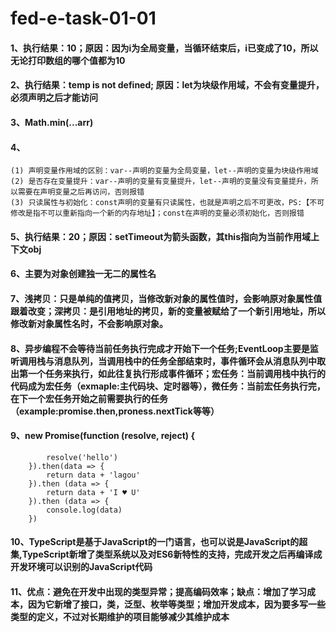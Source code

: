 # fed-e-task-01-01

#### 1、执行结果：10；原因：因为i为全局变量，当循环结束后，i已变成了10，所以无论打印数组的哪个值都为10
#### 2、执行结果：temp is not defined; 原因：let为块级作用域，不会有变量提升，必须声明之后才能访问
#### 3、Math.min(...arr)
#### 4、
    (1) 声明变量作用域的区别：var--声明的变量为全局变量，let--声明的变量为块级作用域
    (2) 是否存在变量提升：var--声明的变量有变量提升，let--声明的变量没有变量提升，所以需要在声明变量之后再访问，否则报错
    (3) 只读属性与初始化：const声明的变量有只读属性，也就是声明之后不可更改，PS:【不可修改是指不可以重新指向一个新的内存地址】；const在声明的变量必须初始化，否则报错
#### 5、执行结果：20；原因：setTimeout为箭头函数，其this指向为当前作用域上下文obj
#### 6、主要为对象创建独一无二的属性名
#### 7、浅拷贝：只是单纯的值拷贝，当修改新对象的属性值时，会影响原对象属性值跟着改变；深拷贝：是引用地址的拷贝，新的变量被赋给了一个新引用地址，所以修改新对象属性名时，不会影响原对象。
#### 8、异步编程不会等待当前任务执行完成才开始下一个任务;EventLoop主要是监听调用栈与消息队列，当调用栈中的任务全部结束时，事件循环会从消息队列中取出第一个任务来执行，如此往复执行形成事件循环；宏任务：当前调用栈中执行的代码成为宏任务（exmaple:主代码块、定时器等），微任务：当前宏任务执行完，在下一个宏任务开始之前需要执行的任务（example:promise.then,proness.nextTick等等）
#### 9、new Promise(function (resolve, reject) {
            resolve('hello')
        }).then(data => {
            return data + 'lagou'
        }).then (data => {
            return data + 'I ♥ U'
        }).then (data => {
            console.log(data)
        })
#### 10、TypeScript是基于JavaScript的一门语言，也可以说是JavaScript的超集,TypeScript新增了类型系统以及对ES6新特性的支持，完成开发之后再编译成开发环境可以识别的JavaScript代码
#### 11、优点：避免在开发中出现的类型异常；提高编码效率；缺点：增加了学习成本，因为它新增了接口，类，泛型、枚举等类型；增加开发成本，因为要多写一些类型的定义，不过对长期维护的项目能够减少其维护成本

        